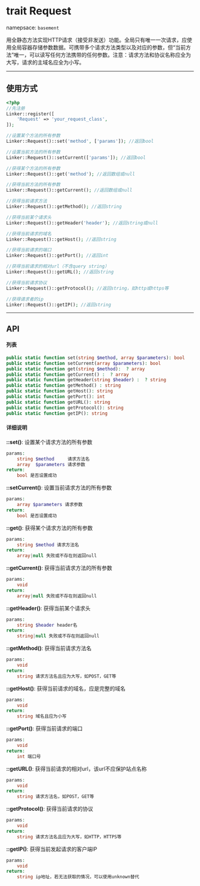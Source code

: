 # trait Request
namepsace: `basement`

用全静态方法实现HTTP请求（接受非发送）功能。全局只有唯一一次请求，应使用全局容器存储参数数据。可携带多个请求方法类型以及对应的参数，但“当前方法”唯一，可以读写任何方法携带的任何参数。注意：请求方法和协议名称应全为大写，请求的主域名应全为小写。

---



## 使用方式

~~~php
<?php
//先注册
Linker::register([
	'Request' => 'your_request_class',
]);

//设置某个方法的所有参数
Linker::Request()::set('method', ['params']); //返回bool

//设置当前方法的所有参数
Linker::Request()::setCurrent(['params']); //返回bool

//获得某个方法的所有参数
Linker::Request()::get('method'); //返回数组或null

//获得当前方法的所有参数
Linker::Request()::getCurrent(); //返回数组或null

//获得当前请求方法
Linker::Request()::getMethod(); //返回string

//获得当前某个请求头
Linker::Request()::getHeader('header'); //返回string或null

//获得当前请求的域名
Linker::Request()::getHost(); //返回string

//获得当前请求的端口
Linker::Request()::getPort(); //返回int

//获得当前请求的相对url（不含query string）
Linker::Request()::getURL(); //返回string

//获得当前请求协议
Linker::Request()::getProtocol(); //返回string，如http或https等

//获得请求者的ip
Linker::Request()::getIP(); //返回string

~~~

---



## API

#### 列表
~~~php
public static function set(string $method, array $parameters): bool
public static function setCurrent(array $parameters): bool
public static function get(string $method):  ? array
public static function getCurrent() :  ? array
public static function getHeader(string $header) :  ? string
public static function getMethod() : string
public static function getHost(): string
public static function getPort(): int
public static function getURL(): string
public static function getProtocol(): string
public static function getIP(): string
~~~

#### 详细说明

**::set()**: 设置某个请求方法的所有参数
```php
params:
	string $method     请求方法名
	array  $parameters 请求参数
return:
	bool 是否设置成功
```

**::setCurrent()**: 设置当前请求方法的所有参数
```php
params:
	array $parameters 请求参数
return:
	bool 是否设置成功
```

**::get()**: 获得某个请求方法的所有参数
```php
params:
	string $method 请求方法名
return:
	array|null 失败或不存在则返回null
```

**::getCurrent()**: 获得当前请求方法的所有参数
```php
params:
	void
return:
	array|null 失败或不存在则返回null
```

**::getHeader()**: 获得当前某个请求头
```php
params:
	string $header header名
return:
	string|null 失败或不存在则返回null
```

**::getMethod()**: 获得当前请求方法名
```php
params:
	void
return:
	string 请求方法名且应为大写，如POST，GET等
```

**::getHost()**: 获得当前请求的域名，应是完整的域名
```php
params:
	void
return:
	string 域名且应为小写
```

**::getPort()**: 获得当前请求的端口
```php
params:
	void
return:
	int 端口号
```

**::getURL()**: 获得当前请求的相对url，该url不应保护站点名称
```php
params:
	void
return:
	string 请求方法名，如POST，GET等
```

**::getProtocol()**: 获得当前请求的协议
```php
params:
	void
return:
	string 请求方法名且应为大写，如HTTP，HTTPS等
```

**::getIP()**: 获得当前发起请求的客户端IP
```php
params:
	void
return:
	string ip地址，若无法获取的情况，可以使用unknown替代
```